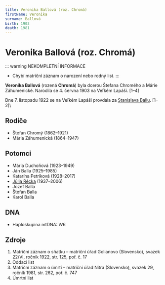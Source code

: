```yaml
---
title: Veronika Ballová (roz. Chromá)
firstName: Veronika
surname: Ballová
birth: 1903
death: 1981
---
```


# Veronika Ballová (roz. Chromá)

::: warning NEKOMPLETNÍ INFORMACE
- Chybí matriční záznam o narození nebo rodný list.
:::

**Veronika Ballová** (rozená **Chromá**) byla dcerou Štefana Chromého a Márie Záhumenické. Narodila se 4. června 1903 na Veľkém Lapáši. \[1–4\] 

Dne 7. listopadu 1922 se na Veľkém Lapáši provdala za [Stanislava Ballu](balla-stanislav-1895.md). \[1–2]\


## Rodiče

- Štefan Chromý (1862–1921)
- Mária Záhumenická (1864–1947)


## Potomci

- Mária Duchoňová (1923–1949)
- Ján Balla (1925–1985)
- Katarína Petríková (1928–2017)
- [Júlia Récka](ballova-julia-1937.md) (1937–2006)
- Jozef Balla
- Štefan Balla
- Karol Balla


## DNA

- Haploskupina mtDNA: W6


## Zdroje

1. Matriční záznam o sňatku – matriční úřad Golianovo (Slovensko), svazek 22/VI, ročník 1922, str. 125, poř. č. 17
2. Oddací list
3. Matriční záznam o úmrtí – matriční úřad Nitra (Slovensko), svazek 29, ročník 1981, str. 262, poř. č. 747
4. Úmrtní list